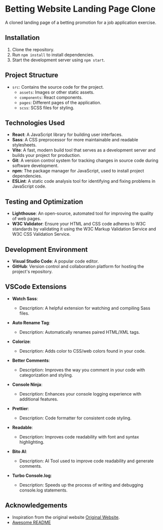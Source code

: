 # Betting Website Landing Page Clone


A cloned landing page of a betting promotion for a job application exercise.


## Installation

1. Clone the repository.
2. Run `npm install` to install dependencies.
3. Start the development server using `npm start`.
## Project Structure   


- `src`: Contains the source code for the project.
  - `assets`: Images or other static assets.
  - `components`: React components.
  - `pages`: Different pages of the application.
  - `scss`: SCSS files for styling.

## Technologies Used

- **React**: A JavaScript library for building user interfaces.
- **Sass**: A CSS preprocessor for more maintainable and readable stylesheets.
- **Vite**: A fast, modern build tool that serves as a development server and builds your project for production.
- **Git**: A version control system for tracking changes in source code during software development.
- **npm**: The package manager for JavaScript, used to install project dependencies.
- **ESLint**: A static code analysis tool for identifying and fixing problems in JavaScript code.

## Testing and Optimization
- **Lighthouse**: An open-source, automated tool for improving the quality of web pages.
- **W3C Validator**: Ensure your HTML and CSS code adheres to W3C standards by validating it using the W3C Markup Validation Service and W3C CSS Validation Service.

## Development Environment

- **Visual Studio Code**: A popular code editor.
- **GitHub**: Version control and collaboration platform for hosting the project's repository.

## VSCode Extensions

- **Watch Sass**: 
  - Description: A helpful extension for watching and compiling Sass files.

- **Auto Rename Tag**: 
  - Description: Automatically renames paired HTML/XML tags.

- **Colorize**: 
  - Description: Adds color to CSS/web colors found in your code.

- **Better Comments**:
  - Description: Improves the way you comment in your code with categorization and styling.

- **Console Ninja**: 
  - Description: Enhances your console logging experience with additional features.

- **Prettier**: 
  - Description: Code formatter for consistent code styling.

- **Readable**: 
  - Description: Improves code readability with font and syntax highlighting.

- **Bito AI**: 
  - Description: AI Tool used to improve code readability and generate comments.

- **Turbo Console.log**: 
  - Description: Speeds up the process of writing and debugging console.log statements.


## Acknowledgements

- Inspiration from the original website [Original Website](https://www.solverde.pt/casino).
 - [Awesome README](https://github.com/matiassingers/awesome-readme)
